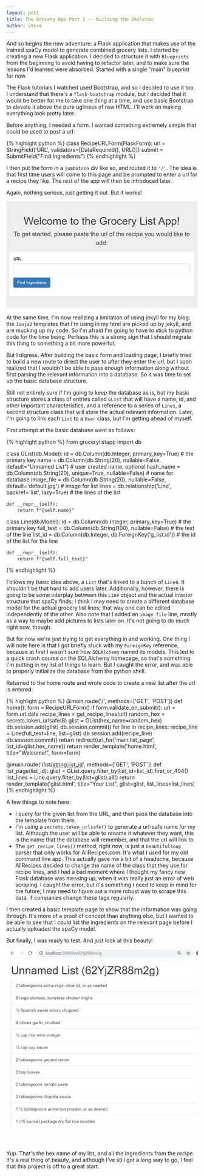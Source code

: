 ```yaml
---
layout: post
title: The Grocery App Part 1 -- Building the Skeleton
author: Steve
---
```

And so begins the new adventure: a Flask application that makes use of the trained spaCy model to generate combined grocery lists. I started by creating a new Flask application. I decided to structure it with `Blueprints` from the beginning to avoid having to refactor later, and to make sure the lessons I'd learned were absorbed. Started with a single "main" blueprint for now.

The Flask tutorials I watched used Bootstrap, and so I decided to use it too. I understand that there's a `flask-bootstrap` module, but I decided that it would be better for me to take one thing at a time, and use basic Bootstrap to elevate it above the pure ugliness of raw HTML. I'll work on making everything look pretty later.

Before anything, I needed a form. I wanted something extremely simple that could be used to post a url:

{% highlight python %}
class RecipeURLForm(FlaskForm):
    url = StringField('URL', validators=[DataRequired(), URL()])
    submit = SubmitField("Find Ingredients")
{% endhighlight %}

I then put the form in a `jumbotron` div like so, and routed it to `'/'`. The idea is that first time users will come to this page and be prompted to enter a url for a recipe they like. The rest of the app will then be introduced later.

Again, nothing serious, just getting it out. But it works!

![alt text](/assets/img/posts/app-1/welcome-jumbotron.png)

At the same time, I'm now realizing a limitation of using jekyll for my blog: the `Jinja2` templates that I'm using in my html are picked up by jekyll, and are mucking up my code. So I'm afraid I'm going to have to stick to python code for the time being. Perhaps this is a strong sign that I should migrate this thing to something a bit more powerful.

But I digress. After building the basic form and loading page, I briefly tried to build a new route to direct the user to after they enter the url, but I soon realized that I wouldn't be able to pass enough information along without first parsing the relevant information into a database. So it was time to set up the basic database structure.

Still not entirely sure if I'm going to keep the database as is, but my basic structure stores a class of entries called `GList` that will have a name, id, and other important characteristics, and a reference to a series of `Lines`, a second structure class that will store the actual relevant information. Later, I'm going to link each `List` to a `User` class, but I'm getting ahead of myself.

First attempt at the basic database went as follows:

{% highlight python %}
from grocerylistapp import db

class GList(db.Model):
    id = db.Column(db.Integer, primary_key=True)  # the primary key
    name = db.Column(db.String(20), nullable=False, default="Unnamed List")  # user created name, optional
    hash_name = db.Column(db.String(20), unique=True, nullable=False)  # name for database
    image_file = db.Column(db.String(20), nullable=False, default='default.jpg')  # image for list
    lines = db.relationship('Line', backref='list', lazy=True)  # the lines of the list

    def __repr__(self):
        return f"{self.name}"

class Line(db.Model):
    id = db.Column(db.Integer, primary_key=True)  # the primary key
    full_text = db.Column(db.String(100), nullable=False)  # the text of the line
    list_id = db.Column(db.Integer, db.ForeignKey('g_list.id'))  # the id of the list for the line

    def __repr__(self):
        return f"{self.full_text}"
{% endhighlight %}

Follows my basic idea above, a `List` that's linked to a bunch of `Line`s. It shouldn't be that hard to add users later. Additionally, however, there is going to be some interplay between this `Line` object and the actual interior structure that spaCy finds; I think I may need to create a different database model for the actual grocery list lines; that way one can be edited independently of the other. Also note that I added an `image_file` line, mostly as a way to maybe add pictures to lists later on. It's not going to do much right now, though. 

But for now we're just trying to get everything in and working. One thing I will note here is that I got briefly stuck with my `ForeignKey` reference, because at first I wasn't sure how `SQLAlchemy` named its models. This led to a quick crash course on the SQLAlchemy homepage, so that's something I'm putting in my list of things to learn. But I caught the error, and was able to properly initialize the database from the python shell.

Returned to the home route and wrote code to create a new list after the url is entered:

{% highlight python %}
@main.route('/', methods=['GET', 'POST'])
def home():
    form = RecipeURLForm()
    if form.validate_on_submit():
        url = form.url.data
        recipe_lines = get_recipe_lines(url)
        random_hex = secrets.token_urlsafe(8)
        glist = GList(hex_name=random_hex)
        db.session.add(glist)
        db.session.commit()
        for line in recipe_lines:
            recipe_line = Line(full_text=line, list=glist)
            db.session.add(recipe_line)
        db.session.commit()
        return redirect(url_for('main.list_page', list_id=glist.hex_name))
    return render_template('home.html', title="Welcome!", form=form)

@main.route('/list/<string:list_id>', methods=['GET', 'POST'])
def list_page(list_id):
        glist = GList.query.filter_by(list_id=list_id).first_or_404()
        list_lines = Line.query.filter_by(list=glist).all()
        return render_template('glist.html', title="Your List", glist=glist, list_lines=list_lines)
{% endhighlight %}

A few things to note here:
* I query for the given list from the URL, and then pass the database into the template from there.
* I'm using a `secrets.token_urlsafe()` to generate a url-safe name for my list. Although the user will be able to rename it whatever they want, this is the name that the database will remember, and that the url will link to.
* The `get_recipe_lines()` method, right now, is just a `beautifulsoup` parser that only works for AllRecipes.com. It's what I used for my old command line app. This actually gave me a bit of a headache, because AllRecipes decided to change the name of the class that they use for recipe lines, and I had a bad moment where I thought my fancy new Flask database was messing up, when it was really just an error of web scraping. I caught the error, but it's something I need to keep in mind for the future; I may need to figure out a more robust way to scrape this data, if companies change these tags regularly.

I then created a basic template page to show that the information was going through. It's more of a proof of concept than anything else, but I wanted to be able to see that I could list the ingredients on the relevant page before I actually uploaded the spaCy model.

But finally, I was ready to test. And just look at this beauty!

![alt text](/assets/img/posts/app-1/list-works.png)

Yup. That's the hex name of my list, and all the ingredients from the recipe. It's a real thing of beauty, and although I've still got a *long* way to go, I feel that this project is off to a great start.
